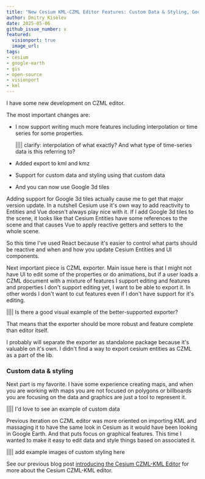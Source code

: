 ```yaml
---
title: "New Cesium KML-CZML Editor Features: Custom Data & Styling, Google 3D Tiles, and More"
author: Dmitry Kiselev
date: 2025-05-06
github_issue_number: x
featured:
  visionport: true
  image_url: 
tags:
- cesium
- google-earth
- gis
- open-source
- visionport
- kml
---
```


I have some new development on CZML editor. 

The most important changes are:

* I now support writing much more features including interpolation or time series for some properties.

	|||| clarify: interpolation of what exactly? And what type of time-series data is this referring to?

* Added export to kml and kmz
* Support for custom data and styling using that custom data
* And you can now use Google 3d tiles

Adding support for Google 3d tiles actually cause me to get that major version update. In a nutshell Cesium use it's own way to add reactivity to Entities and Vue doesn't always play nice with it. If I add Google 3d tiles to the scene, it looks like that Cesium Entities have some references to the scene and that causes Vue to apply reactive getters and setters to the whole scene.

So this time I've used React because it's easier to control what parts should be reactive and when and how you update Cesium Entities and UI components.

Next important piece is CZML exporter. Main issue here is that I might not have UI to edit some of the properties or do animations, but if a user loads a CZML document with a mixture of features I support editing and features and properties I don't support editing yet, I want to be able to export it. In other words I don't want to cut features even if I don't have support for it's editing.

|||| Is there a good visual example of the better-supported exporter?

That means that the exporter should be more robust and feature complete than editor itself.

I probably will separate the exporter as standalone package because it's valuable on it's own. I didn't find a way to export cesium entities as CZML as a part of the lib.

### Custom data & styling

Next part is my favorite. I have some experience creating maps, and when you are working with maps you are not focused on polygons or billboards you are focusing on the data and graphics are just a tool to represent it.

|||| I'd love to see an example of custom data

Previous iteration on CZML editor was more oriented on importing KML and massaging it to have the same look in Cesium as it would have been looking in Google Earth. And that puts focus on graphical features. This time I wanted to make it easy to edit data and style things based on associated it.

|||| add example images of custom styling here

See our previous blog post [introducing the Cesium CZML-KML Editor](/blog/2020/12/cesium-kml-czml-editor/) for more about the Cesium CZML-KML editor.
